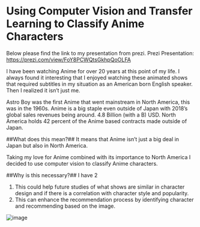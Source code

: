 # Using Computer Vision and Transfer Learning to Classify Anime Characters

Below please find the link to my presentation from prezi.
Prezi Presentation: https://prezi.com/view/FoY8PCWQtsGkhpQoOLFA

I have been watching Anime for over 20 years at this point of my life. I always found it interesting that I enjoyed watching these animated shows that required subtitles in my situation as an American born English speaker. Then I realized it isn’t just me.

Astro Boy was the first Anime that went mainstream in North America, this was in the 1960s.
Anime is a big staple even outside of Japan with 2018’s global sales revenues being around. 4.8 Billion (with a B) USD. North America holds 42 percent of the Anime based contracts made outside of Japan. 

##What does this mean?## It means that Anime isn’t just a big deal in Japan but also in North America.

Taking my love for Anime combined with its importance to North America I decided to use computer vision to classify Anime characters.

##Why is this necessary?## I have 2

1.	This could help future studies of what shows are similar in character design and if there is a correlation with character style and popularity.
2.	This can enhance the recommendation process by identifying character and recommending based on the image.







![image]()
